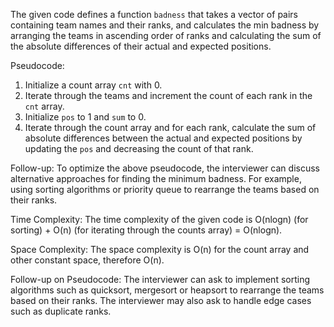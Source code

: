 The given code defines a function `badness` that takes a vector of pairs containing team names and their ranks, and calculates the min badness by arranging the teams in ascending order of ranks and calculating the sum of the absolute differences of their actual and expected positions.

Pseudocode:
1. Initialize a count array `cnt` with 0.
2. Iterate through the teams and increment the count of each rank in the `cnt` array.
3. Initialize `pos` to 1 and `sum` to 0.
4. Iterate through the count array and for each rank, calculate the sum of absolute differences between the actual and expected positions by updating the `pos` and decreasing the count of that rank.

Follow-up:
To optimize the above pseudocode, the interviewer can discuss alternative approaches for finding the minimum badness. For example, using sorting algorithms or priority queue to rearrange the teams based on their ranks.

Time Complexity: 
The time complexity of the given code is O(nlogn) (for sorting) + O(n) (for iterating through the counts array) = O(nlogn).

Space Complexity:
The space complexity is O(n) for the count array and other constant space, therefore O(n).

Follow-up on Pseudocode:
The interviewer can ask to implement sorting algorithms such as quicksort, mergesort or heapsort to rearrange the teams based on their ranks. The interviewer may also ask to handle edge cases such as duplicate ranks.
